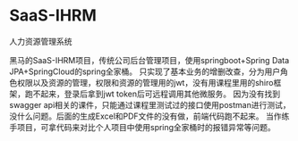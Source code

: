 # SaaS-IHRM
人力资源管理系统

黑马的SaaS-IHRM项目，传统公司后台管理项目，使用springboot+Spring Data JPA+SpringCloud的spring全家桶。
只实现了基本业务的增删改查，分为用户角色权限以及资源的管理，权限和资源的管理用的jwt，没有用课程里用的shiro框架，跑不起来，登录后拿到jwt token后可远程调用其他微服务。
因为没有找到swagger api相关的课件，只能通过课程里测试过的接口使用postman进行测试，没什么问题。后面的生成Excel和PDF文件的没有做，前端代码跑不起来。
当作练手项目，可拿代码来对比个人项目中使用spring全家桶时的报错异常等问题。
